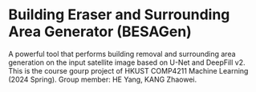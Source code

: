 # Building Eraser and Surrounding Area Generator (BESAGen)
A powerful tool that performs building removal and surrounding area generation on the input satellite image based on U-Net and DeepFill  v2.  
This is the course gourp project of HKUST COMP4211 Machine Learning (2024 Spring). Group member: HE Yang, KANG Zhaowei.
